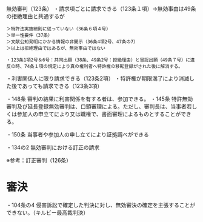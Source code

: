 # 

無効審判（123条）
・請求項ごとに請求できる（123条１項）→無効事由は49条の拒絶理由と共通するが
	
	＞特許法実施細則に従っていない（36条６項４号）
	＞単一性要件（37条）
	＞文献公知発明にかかる情報の非開示（36条4項2号、47条の7）
	＞以上は拒絶理由ではあるが、無効事由ではない

	・123条1項2号＆6号：共同出願（38条、49条2号：拒絶理由）と冒認出願（49条７号）に違反の時、74条１項の規定により真の権利者へ特許権の移転登録がされた後に解消する。
	
・利害関係人に限り請求できる（123条2項）
・特許権が期限満了により消滅した後であっても請求できる（123条3項）

・148条
審判の結果に利害関係を有する者は、参加できる。
・145条
特許無効審判及び延長登録無効審判は、口頭審理による。ただし、審判長は、当事者若しくは参加人の申立てにより又は職権で、書面審理によるものとすることができる。

・150条
当事者や参加人の申し立てにより証拠調べができる

・134の2
無効審判における訂正の請求

※参考：訂正審判（126条）

# 審決
・104条の4
侵害訴訟で確定した判決に対し、無効審決の確定を主張することができない。（キルビー最高裁判決）


